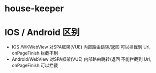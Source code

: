 # house-keeper

# IOS / Android 区别

* IOS    /WKWebView 对SPA框架(VUE) 内部路由跳转/返回 可以拦截到 Url, onPageFinish 拦截不到
* Android/WebView   对SPA框架(VUE) 内部路由跳转/返回 不能拦截到 Url, onPageFinish 可以拦截